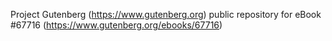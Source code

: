 Project Gutenberg (https://www.gutenberg.org) public repository for
eBook #67716 (https://www.gutenberg.org/ebooks/67716)
